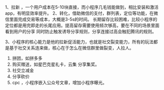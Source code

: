 1、拉新 ，一个用户成本在5-10块直接，而小程序几毛钱能做到，相比安装和激活app，有明显效率提升。
2、转化，借助微信的支付，群列表，定位等功能，在微信里面完成交易等成本，大概是3-5s的时间。
长期留存比较困难，比较小程序的定位都是用完即走的长尾应用。提高留存需要使用频次够高，要在不同的场景里面看到用户的分享
同时防止触发诱导分享规则，分享连接过高会触犯腾讯的规则。

3、小程序的核心能力是他的拉新促活能力，也就是社交裂变能力，所有的玩法都是基于社交关系连来做，核心在于怎么在微信群里做裂变，人拉人。

1. 拼团，如拼多多
2. 购买赠送，如星巴克星礼卡，云集 分享集奖。
3. 社交立减金
4. 分享砍价
5. cpc ，小程序嵌入公众号文章，增加小程序曝光。
